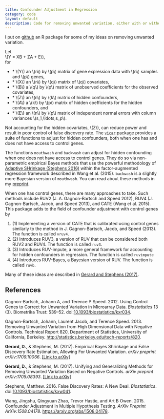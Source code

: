 ```yaml
---
title: Confounder Adjustment in Regression
category: code
layout: default
description: Code for removing unwanted variation, either with or without control genes.
---
```


I put on [github](https://github.com/dcgerard/vicar) an R package for some of my ideas on removing unwanted variation.

Let
<br>
\\(Y = XB + ZA + E\\),
<br>
for
-   \* \\(Y\\) an \\(n\\) by \\(p\\) matrix of gene expression data with \\(n\\) samples and \\(p\\) genes,
-   \* \\(X\\) an \\(n\\) by \\(q\\) matrix of \\(q\\) covariates,
-   \* \\(B\\) a \\(q\\) by \\(p\\) matrix of unobserved coefficients for the observed covariates,
-   \* \\(Z\\) an \\(n\\) by \\(k\\) matrix of hidden confounders,
-   \* \\(A\\) a \\(k\\) by \\(p\\) matrix of hidden coefficients for the hidden confounders, and
-   \* \\(E\\) an \\(n\\) by \\(p\\) matrix of independent normal errors with column variances \\(s_1,\ldots,s_p\\).

Not accounting for the hidden covariates, \\(Z\\), can reduce power and
result in poor control of false discovery rate. The
[`vicar`](https://github.com/dcgerard/vicar) package provides a suite
of functions to adjust for hidden confounders, both when one has and
does not have access to control genes.

The functions `mouthwash` and `backwash` can adjust for hidden
confounding when one does not have access to control genes. They do so
via non-parametric empirical Bayes methods that use the powerful
methodology of [Adaptive SHrinkage (Stephens 2016)](https://doi.org/10.1093/biostatistics/kxw041) within the
factor-augmented regression framework described in Wang et
al. (2015). `backwash` is a slightly more Bayesian version of
`mouthwash`. You can read about these methods in my [preprint](https://arxiv.org/abs/1709.10066).

When one has control genes, there are many approaches to take. Such
methods include RUV2 (J. A. Gagnon-Bartsch and Speed 2012), RUV4
(J. Gagnon-Bartsch, Jacob, and Speed 2013), and CATE (Wang et
al. 2015). This package adds to the field of confounder adjustment
with control genes by

1.  (1) Implementing a version of CATE that is calibrated using control genes similarly to the method in J. Gagnon-Bartsch, Jacob, and Speed (2013). The function is called `vruv4`.
2.  (2) Introduces RUV3, a version of RUV that can be considered both RUV2 and RUV4. The function is called `ruv3`.
3.  (3) Introduces RUV-impute, a more general framework for accounting for hidden confounders in regression. The function is called `ruvimpute`
4.  (4) Introduces RUV-Bayes, a Bayesian version of RUV. The function is called `ruvb`.

Many of these ideas are described in [Gerard and Stephens (2017)](https://arxiv.org/abs/1705.08393).


References
----------

Gagnon-Bartsch, Johann A, and Terence P Speed. 2012. Using Control Genes to Correct for Unwanted Variation in Microarray Data. *Biostatistics* 13 (3). Biometrika Trust: 539–52. doi:[10.1093/biostatistics/kxr034](https://doi.org/10.1093/biostatistics/kxr034).

Gagnon-Bartsch, Johann, Laurent Jacob, and Terence Speed. 2013. Removing Unwanted Variation from High Dimensional Data with Negative Controls. Technical Report 820, Department of Statistics, University of California, Berkeley. <http://statistics.berkeley.edu/tech-reports/820>.

**Gerard, D.**, & Stephens, M. (2017). Empirical Bayes
  Shrinkage and False Discovery Rate Estimation, Allowing For Unwanted
  Variation. *arXiv preprint arXiv:1709.10066*. [[Link to arXiv]](https://arxiv.org/abs/1709.10066)

**Gerard, D.**, & Stephens, M. (2017). Unifying and Generalizing Methods for Removing Unwanted Variation Based on Negative Controls. *arXiv preprint arXiv:1705.08393*. [[Link to arXiv]](https://arxiv.org/abs/1705.08393)

Stephens, Matthew. 2016. False Discovery Rates: A New Deal. *Biostatistics*. doi:[10.1093/biostatistics/kxw041](https://doi.org/10.1093/biostatistics/kxw041).

Wang, Jingshu, Qingyuan Zhao, Trevor Hastie, and Art B Owen. 2015. Confounder Adjustment in Multiple Hypothesis Testing. *ArXiv Preprint ArXiv:1508.04178*. <https://arxiv.org/abs/1508.04178>.
